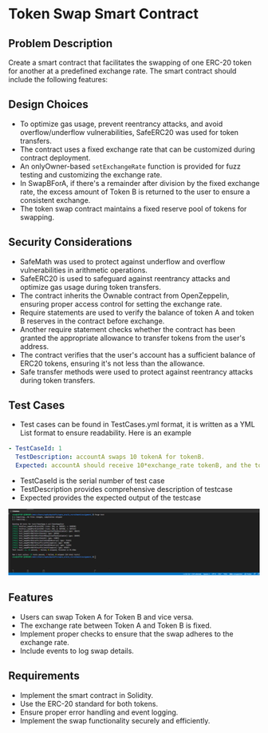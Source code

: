 # Token Swap Smart Contract

## Problem Description

Create a smart contract that facilitates the swapping of one ERC-20 token for another at a predefined exchange rate. The smart contract should include the following features:

## Design Choices

- To optimize gas usage, prevent reentrancy attacks, and avoid overflow/underflow vulnerabilities, SafeERC20 was used for token transfers.
- The contract uses a fixed exchange rate that can be customized during contract deployment.
- An onlyOwner-based `setExchangeRate` function is provided for fuzz testing and customizing the exchange rate.
- In SwapBForA, if there's a remainder after division by the fixed exchange rate, the excess amount of Token B is returned to the user to ensure a consistent exchange.
- The token swap contract maintains a fixed reserve pool of tokens for swapping.

## Security Considerations

- SafeMath was used to protect against underflow and overflow vulnerabilities in arithmetic operations.
- SafeERC20 is used to safeguard against reentrancy attacks and optimize gas usage during token transfers.
- The contract inherits the Ownable contract from OpenZeppelin, ensuring proper access control for setting the exchange rate.
- Require statements are used to verify the balance of token A and token B reserves in the contract before exchange.
- Another require statement checks whether the contract has been granted the appropriate allowance to transfer tokens from the user's address.
- The contract verifies that the user's account has a sufficient balance of ERC20 tokens, ensuring it's not less than the allowance.
- Safe transfer methods were used to protect against reentrancy attacks during token transfers.

## Test Cases

- Test cases can be found in TestCases.yml format, it is written as a YML List format to ensure readability. Here is an example

```yml
- TestCaseId: 1
  TestDescription: accountA swaps 10 tokenA for tokenB.
  Expected: accountA should receive 10*exchange_rate tokenB, and the tokenSwap's reserve should have 1,000,010 token A after the transaction execution, and (1,000,000 - 10*exchange_rate) of tokenB
```

- TestCaseId is the serial number of test case
- TestDescription provides comprehensive description of testcase
- Expected provides the expected output of the testcase

![Test Case result](./Test_Case_Passed_sc.png)

## Features

- Users can swap Token A for Token B and vice versa.
- The exchange rate between Token A and Token B is fixed.
- Implement proper checks to ensure that the swap adheres to the exchange rate.
- Include events to log swap details.

## Requirements

- Implement the smart contract in Solidity.
- Use the ERC-20 standard for both tokens.
- Ensure proper error handling and event logging.
- Implement the swap functionality securely and efficiently.
